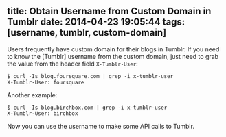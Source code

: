 title: Obtain Username from Custom Domain in Tumblr
date: 2014-04-23 19:05:44
tags: [username, tumblr, custom-domain]
---

Users frequently have custom domain for their blogs in Tumblr. If you need to know the [Tumblr] username from the custom domain, just need to grab the value from the header field `X-Tumblr-User`:

    $ curl -Is blog.foursquare.com | grep -i x-tumblr-user
    X-Tumblr-User: foursquare

Another example:

    $ curl -Is blog.birchbox.com | grep -i x-tumblr-user
    X-Tumblr-User: birchbox

Now you can use the username to make some API calls to Tumblr.
